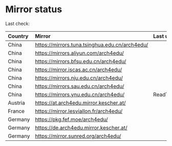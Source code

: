<script src="./time.js"></script>
# Mirror status
Last check: <script type="text/javascript">localize(1687602021.5510426);</script>

|Country|Mirror|Last update|
|:------|:-----|:----------|
|China|https://mirrors.tuna.tsinghua.edu.cn/arch4edu/|<script type="text/javascript">localize(1687545209);</script>|
|China|https://mirrors.aliyun.com/arch4edu/|<script type="text/javascript">localize(1687502869);</script>|
|China|https://mirrors.bfsu.edu.cn/arch4edu/|<script type="text/javascript">localize(1687545209);</script>|
|China|https://mirror.iscas.ac.cn/arch4edu/|<script type="text/javascript">localize(1687588636);</script>|
|China|https://mirrors.nju.edu.cn/arch4edu/|<script type="text/javascript">localize(1687502869);</script>|
|China|https://mirrors.sau.edu.cn/arch4edu/|<script type="text/javascript">localize(1673850842);</script>|
|China|https://mirrors.ynu.edu.cn/arch4edu/|ReadTimeout|
|Austria|https://at.arch4edu.mirror.kescher.at/|<script type="text/javascript">localize(1687545209);</script>|
|France|https://mirror.lesviallon.fr/arch4edu/|<script type="text/javascript">localize(1687545209);</script>|
|Germany|https://pkg.fef.moe/arch4edu/|<script type="text/javascript">localize(1687545209);</script>|
|Germany|https://de.arch4edu.mirror.kescher.at/|<script type="text/javascript">localize(1687545209);</script>|
|Germany|https://mirror.sunred.org/arch4edu/|<script type="text/javascript">localize(1687545209);</script>|

<script src="./tablefilter/tablefilter.js"></script>
<script src="./table.js"></script>